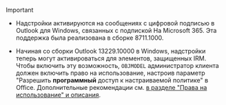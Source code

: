   > [!IMPORTANT]
  >
  > - Надстройки активируются на сообщениях с цифровой подписью в Outlook для Windows, связанных с подпиской На Microsoft 365. Эта поддержка была реализована в сборке 8711.1000.
  >
  > - Начиная со сборки Outlook 13229.10000 в Windows, надстройки теперь могут активироваться для элементов, защищенных IRM. Чтобы включить эту возможность, `OBJMODEL` администратор клиента должен включить право на использование, настроив параметр "Разрешить **программный** доступ к настраиваемой политике" в Office. Дополнительные рекомендации см. [в разделе "Права на использование" и описания](/azure/information-protection/configure-usage-rights).
